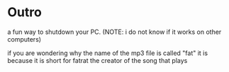 # Outro
a fun way to shutdown your PC.    (NOTE: i do not know if it works on other computers)

if you are wondering why the name of the mp3 file is called "fat" it is because it is short for fatrat the creator of the song that plays

